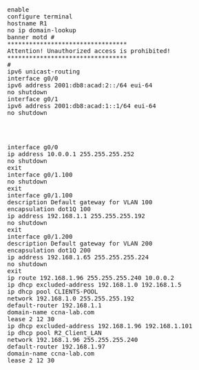 
<pre>
enable
configure terminal
hostname R1
no ip domain-lookup
banner motd #
*********************************
Attention! Unauthorized access is prohibited!
*********************************
#
ipv6 unicast-routing
interface g0/0
ipv6 address 2001:db8:acad:2::/64 eui-64
no shutdown
interface g0/1
ipv6 address 2001:db8:acad:1::1/64 eui-64
no shutdown




interface g0/0
ip address 10.0.0.1 255.255.255.252
no shutdown
exit
interface g0/1.100
no shutdown
exit
interface g0/1.100
description Default gateway for VLAN 100
encapsulation dot1Q 100
ip address 192.168.1.1 255.255.255.192
no shutdown
exit
interface g0/1.200
description Default gateway for VLAN 200
encapsulation dot1Q 200
ip address 192.168.1.65 255.255.255.224
no shutdown
exit
ip route 192.168.1.96 255.255.255.240 10.0.0.2
ip dhcp excluded-address 192.168.1.0 192.168.1.5
ip dhcp pool CLIENTS-POOL
network 192.168.1.0 255.255.255.192
default-router 192.168.1.1
domain-name ccna-lab.com
lease 2 12 30
ip dhcp excluded-address 192.168.1.96 192.168.1.101
ip dhcp pool R2_Client_LAN
network 192.168.1.96 255.255.255.240
default-router 192.168.1.97
domain-name ccna-lab.com
lease 2 12 30




</pre>   
